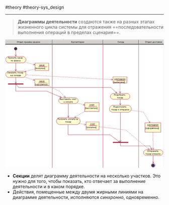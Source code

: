 #theory #theory-sys_design
 
---
>  **Диаграммы деятельности** создаются также на разных этапах жизненного цикла системы для отражения ==последовательности выполнения операций в пределах сценария==.

![|600](heap/_files/инструментальные%20средства%20ис/Pasted%20image%2020240716224024.png)

- **Секции** делят диаграмму деятельности на несколько участков. Это нужно для того, чтобы показать, кто отвечает за выполнение деятельности и в каком порядке.
- Действия, помещенные между двумя жирными линиями на диаграмме деятельности, исполняются *синхронно*, одновременно.
